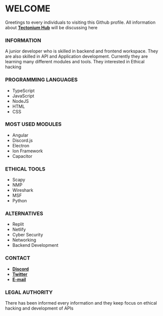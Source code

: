 # WELCOME
Greetings to every individuals to visiting this Github profile. All information about **[Tectonium Hub](https://github.com/tectoniumhub)** will be discussing here

### INFORMATION
A junior developer who is skilled in backend and frontend workspace. They are also skilled in API and Application development. Currently they are learning many different modules and tools. They interested in Ethical hacking

### PROGRAMMING LANGUAGES
- TypeScript
- JavaScript
- NodeJS
- HTML
- CSS

### MOST USED MODULES
- Angular
- Discord.js
- Electron
- Ion Framework
- Capacitor

### ETHICAL TOOLS
- Scapy
- NMP
- Wireshark
- MSF
- Python

### ALTERNATIVES
- Replit
- Netlify
- Cyber Security
- Networking
- Backend Development

### CONTACT
- **[Discord](https://discord.com/users/946076261623685211)**
- **[Twitter](https://x.com/tectoniumhub?t=qUd3O7HaHAU2aS7GrlHpHg&s=09)**
- **[E-mail](tectoniumhub@proton.me)**

### LEGAL AUTHORITY
There has been informed every information and they keep focus on ethical hacking and development of APIs
